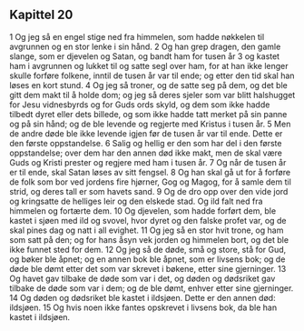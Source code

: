 ## Kapittel 20

1 Og jeg så en engel stige ned fra himmelen, som hadde nøkkelen til avgrunnen og en stor lenke i sin hånd.
2 Og han grep dragen, den gamle slange, som er djevelen og Satan, og bandt ham for tusen år
3 og kastet ham i avgrunnen og lukket til og satte segl over ham, for at han ikke lenger skulle forføre folkene, inntil de tusen år var til ende; og etter den tid skal han løses en kort stund.
4 Og jeg så troner, og de satte seg på dem, og det ble gitt dem makt til å holde dom; og jeg så deres sjeler som var blitt halshugget for Jesu vidnesbyrds og for Guds ords skyld, og dem som ikke hadde tilbedt dyret eller dets billede, og som ikke hadde tatt merket på sin panne og på sin hånd; og de ble levende og regjerte med Kristus i tusen år.
5 Men de andre døde ble ikke levende igjen før de tusen år var til ende. Dette er den første oppstandelse.
6 Salig og hellig er den som har del i den første oppstandelse; over dem har den annen død ikke makt, men de skal være Guds og Kristi prester og regjere med ham i tusen år.
7 Og når de tusen år er til ende, skal Satan løses av sitt fengsel.
8 Og han skal gå ut for å forføre de folk som bor ved jordens fire hjørner, Gog og Magog, for å samle dem til strid, og deres tall er som havets sand.
9 Og de dro opp over den vide jord og kringsatte de helliges leir og den elskede stad. Og ild falt ned fra himmelen og fortærte dem.
10 Og djevelen, som hadde forført dem, ble kastet i sjøen med ild og svovel, hvor dyret og den falske profet var, og de skal pines dag og natt i all evighet.
11 Og jeg så en stor hvit trone, og ham som satt på den; og for hans åsyn vek jorden og himmelen bort, og det ble ikke funnet sted for dem.
12 Og jeg så de døde, små og store, stå for Gud, og bøker ble åpnet; og en annen bok ble åpnet, som er livsens bok; og de døde ble dømt etter det som var skrevet i bøkene, etter sine gjerninger.
13 Og havet gav tilbake de døde som var i det, og døden og dødsriket gav tilbake de døde som var i dem; og de ble dømt, enhver etter sine gjerninger.
14 Og døden og dødsriket ble kastet i ildsjøen. Dette er den annen død: ildsjøen.
15 Og hvis noen ikke fantes opskrevet i livsens bok, da ble han kastet i ildsjøen.
